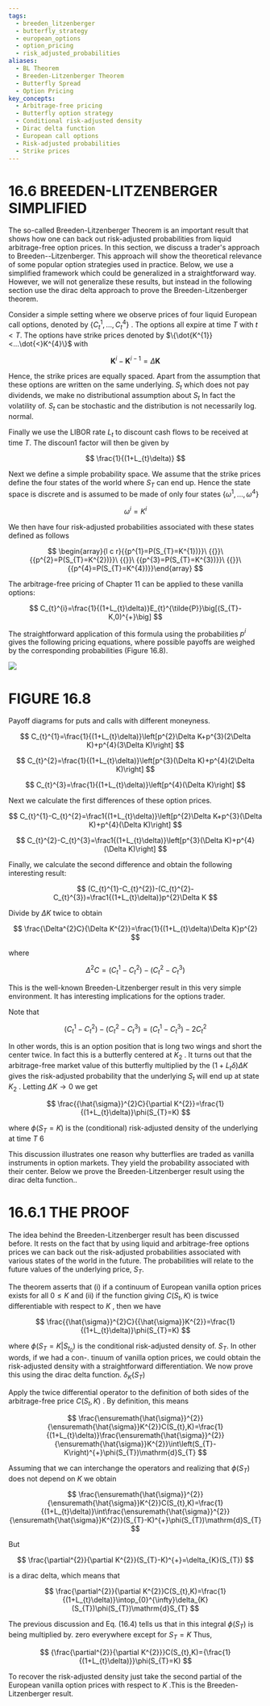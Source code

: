 ```yaml
---
tags:
  - breeden_litzenberger
  - butterfly_strategy
  - european_options
  - option_pricing
  - risk_adjusted_probabilities
aliases:
  - BL Theorem
  - Breeden-Litzenberger Theorem
  - Butterfly Spread
  - Option Pricing
key_concepts:
  - Arbitrage-free pricing
  - Butterfly option strategy
  - Conditional risk-adjusted density
  - Dirac delta function
  - European call options
  - Risk-adjusted probabilities
  - Strike prices
---
```


# 16.6 BREEDEN-LITZENBERGER SIMPLIFIED  

The so-called Breeden-Litzenberger Theorem is an important result that shows how one can back out risk-adjusted probabilities from liquid arbitrage-free option prices. In this section, we discuss a trader's approach to Breeden--Litzenberger. This approach will show the theoretical relevance of some popular option strategies used in practice. Below, we use a simplified framework which could be generalized in a straightforward way. However, we will not generalize these results, but instead in the following section use the dirac delta approach to prove the Breeden-Litzenberger theorem.  

Consider a simple setting where we observe prices of four liquid European call options, denoted by $\{C_{t}^{1},...,C_{t}^{4}\}$ . The options all expire at time $T$ with $t<T.$ The options have strike prices denoted by $\{\dot{K^{1}}<...\dot{<}K^{4}\}$ with  

$$
\boldsymbol{K}^{i}-\boldsymbol{K}^{i-1}=\Delta\boldsymbol{K}
$$  

Hence, the strike prices are equally spaced. Apart from the assumption that these options are written on the same underlying. $S_{t}$ which does not pay dividends, we make no distributional assumption about $S_{t}$ In fact the volatility of. $S_{t}$ can be stochastic and the distribution is not necessarily log. normal.  

Finally we use the LIBOR rate $L_{t}$ to discount cash flows to be received at time $T.$ The discoun1 factor will then be given by  

$$
\frac{1}{(1+L_{t}\delta)}
$$  

Next we define a simple probability space. We assume that the strike prices define the four states of the world where $S_{T}$ can end up. Hence the state space is discrete and is assumed to be made of only four states $\{\omega^{1},...,\omega^{4}\}$  

$$
\omega^{i}=K^{i}
$$  

We then have four risk-adjusted probabilities associated with these states defined as follows  

$$
\begin{array}{l c r}{{p^{1}=P(S_{T}=K^{1})}}\ {{}}\ {{p^{2}=P(S_{T}=K^{2})}}\ {{}}\ {{p^{3}=P(S_{T}=K^{3})}}\ {{}}\ {{p^{4}=P(S_{T}=K^{4})}}\end{array}
$$  

The arbitrage-free pricing of Chapter 11 can be applied to these vanilla options:  

$$
C_{t}^{i}=\frac{1}{(1+L_{t}\delta)}E_{t}^{\tilde{P}}\big[(S_{T}-K,0)^{+}\big]
$$  

The straightforward application of this formula using the probabilities $p^{i}$ gives the following pricing equations, where possible payoffs are weighed by the corresponding probabilities (Figure 16.8).  

![](c1622e45733dae0d0bfcbded242bd8fc6de3be2cbfdb742e5a2fddb038f7129a.jpg)  

# FIGURE 16.8  

Payoff diagrams for puts and calls with different moneyness.  

$$
C_{t}^{1}=\frac{1}{(1+L_{t}\delta)}\left[p^{2}\Delta K+p^{3}(2\Delta K)+p^{4}(3\Delta K)\right]
$$  

$$
C_{t}^{2}=\frac{1}{(1+L_{t}\delta)}\left[p^{3}(\Delta K)+p^{4}(2\Delta K)\right]
$$  

$$
C_{t}^{3}=\frac{1}{(1+L_{t}\delta)}\left[p^{4}(\Delta K)\right]
$$  

Next we calculate the first differences of these option prices.  

$$
C_{t}^{1}-C_{t}^{2}=\frac1{(1+L_{t}\delta)}\left[p^{2}\Delta K+p^{3}(\Delta K)+p^{4}(\Delta K)\right]
$$  

$$
C_{t}^{2}-C_{t}^{3}=\frac1{(1+L_{t}\delta)}\left[p^{3}(\Delta K)+p^{4}(\Delta K)\right]
$$  

Finally, we calculate the second difference and obtain the following interesting result:  

$$
(C_{t}^{1}-C_{t}^{2})-(C_{t}^{2}-C_{t}^{3})=\frac1{(1+L_{t}\delta)}p^{2}\Delta K
$$  

Divide by $\Delta K$ twice to obtain  

$$
\frac{\Delta^{2}C}{\Delta K^{2}}=\frac{1}{(1+L_{t}\delta)\Delta K}p^{2}
$$  

where  

$$
\Delta^{2}C=(C_{t}^{1}-C_{t}^{2})-(C_{t}^{2}-C_{t}^{3})
$$  

This is the well-known Breeden-Litzenberger result in this very simple environment. It has interesting implications for the options trader.  

Note that  

$$
(C_{t}^{1}-C_{t}^{2})-(C_{t}^{2}-C_{t}^{3})=(C_{t}^{1}-C_{t}^{3})-2C_{t}^{2}
$$  

In other words, this is an option position that is long two wings and short the center twice. In fact this is a butterfly centered at $K_{2}$ . It turns out that the arbitrage-free market value of this butterfly multiplied by the $(1+L_{t}\delta)\Delta K$ gives the risk-adjusted probability that the underlying $S_{t}$ will end up at state $K_{2}$ . Letting $\Delta K\to0$ we get  

$$
\frac{{\hat{\sigma}}^{2}C}{\partial K^{2}}=\frac{1}{(1+L_{t}\delta)}\phi(S_{T}=K)
$$  

where $\phi(S_{T}=K)$ is the (conditional) risk-adjusted density of the underlying at time $T$ 6  

This discussion illustrates one reason why butterflies are traded as vanilla instruments in option markets. They yield the probability associated with their center. Below we prove the Breeden-Litzenberger result using the dirac delta function..  

# 16.6.1 THE PROOF  

The idea behind the Breeden-Litzenberger result has been discussed before. It rests on the fact that by using liquid and arbitrage-free options prices we can back out the risk-adjusted probabilities associated with various states of the world in the future. The probabilities will relate to the future values of the underlying price, $S_{T}.$  

The theorem asserts that (i) if a continuum of European vanilla option prices exists for all $0\leq K$ and (ii) if the function giving $C(S_{t},K)$ is twice differentiable with respect to $K$ , then we have  

$$
\frac{{\hat{\sigma}}^{2}C}{{\hat{\sigma}}K^{2}}=\frac{1}{(1+L_{t}\delta)}\phi(S_{T}=K)
$$  

where $\phi\big(S_{T}=K|S_{t_{0}}\big)$ is the conditional risk-adjusted density of. $S_{T}.$ In other words, if we had a con-. tinuum of vanilla option prices, we could obtain the risk-adjusted density with a straightforward differentiation. We now prove this using the dirac delta function. $\delta_{K}(S_{T})$  

Apply the twice differential operator to the definition of both sides of the arbitrage-free price $C(S_{t},K)$ . By definition, this means  

$$
\frac{\ensuremath{\hat{\sigma}}^{2}}{\ensuremath{\hat{\sigma}}K^{2}}C(S_{t},K)=\frac{1}{(1+L_{t}\delta)}\frac{\ensuremath{\hat{\sigma}}^{2}}{\ensuremath{\hat{\sigma}}K^{2}}\int\left(S_{T}-K\right)^{+}\phi(S_{T})\mathrm{d}S_{T}
$$  

Assuming that we can interchange the operators and realizing that $\phi(S_{T})$ does not depend on $K$ we obtain  

$$
\frac{\ensuremath{\hat{\sigma}}^{2}}{\ensuremath{\hat{\sigma}}K^{2}}C(S_{t},K)=\frac{1}{(1+L_{t}\delta)}\int\frac{\ensuremath{\hat{\sigma}}^{2}}{\ensuremath{\hat{\sigma}}K^{2}}(S_{T}-K)^{+}\phi(S_{T})\mathrm{d}S_{T}
$$  

But  

$$
\frac{\partial^{2}}{\partial K^{2}}(S_{T}-K)^{+}=\delta_{K}(S_{T})
$$  

is a dirac delta, which means that  

$$
\frac{\partial^{2}}{\partial K^{2}}C(S_{t},K)=\frac{1}{(1+L_{t}\delta)}\intop_{0}^{\infty}\delta_{K}(S_{T})\phi(S_{T})\mathrm{d}S_{T}
$$  

The previous discussion and Eq. (16.4) tells us that in this integral $\phi(S_{T})$ is being multiplied by. zero everywhere except for $S_{T}=K$ Thus,  

$$
{\frac{\partial^{2}}{\partial K^{2}}}C(S_{t},K)={\frac{1}{(1+L_{t}\delta)}}\phi(S_{T}=K)
$$  

To recover the risk-adjusted density just take the second partial of the European vanilla option prices with respect to $K$ .This is the Breeden-Litzenberger result.  
